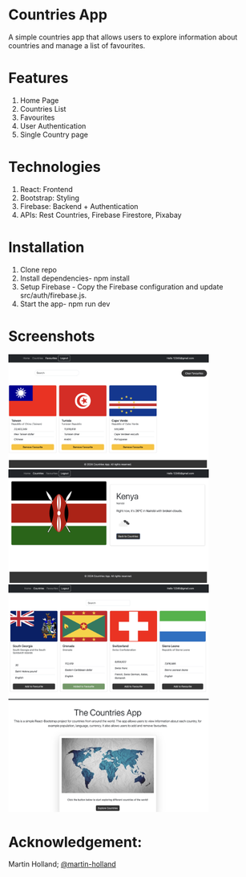 # Countries App

A simple countries app that allows users to explore information about countries and manage a list of favourites.

# Features

1. Home Page
2. Countries List
3. Favourites
4. User Authentication
5. Single Country page

# Technologies

1. React: Frontend
2. Bootstrap: Styling
3. Firebase: Backend + Authentication
4. APIs: Rest Countries, Firebase Firestore, Pixabay

# Installation

1. Clone repo
2. Install dependencies- npm install
3. Setup Firebase - Copy the Firebase configuration and update src/auth/firebase.js.
4. Start the app- npm run dev

# Screenshots

<img src="https://github.com/SheilaOnyango/Countries_Bootstrap/blob/main/src/assets/images/Screenshot2.png?raw=true" alt="Screenshot 2" width="400"/>

<img src="https://github.com/SheilaOnyango/Countries_Bootstrap/blob/main/src/assets/images/Screenshot.png?raw=true" alt="Screenshot" width="400"/>

<img src="https://github.com/SheilaOnyango/Countries_Bootstrap/blob/main/src/assets/images/Screenshot3.png?raw=true" alt="Screenshot 3" width="400"/>

<img src="https://github.com/SheilaOnyango/Countries_Bootstrap/blob/main/src/assets/images/screenshot1.png?raw=true" alt="Screenshot 1" width="400"/>

# Acknowledgement:

Martin Holland; [@martin-holland](https://github.com/martin-holland)
